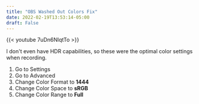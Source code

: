 ```yaml
---
title: "OBS Washed Out Colors Fix"
date: 2022-02-19T13:53:14-05:00
draft: False
---
```


{{< youtube 7uDn6NlqtTo >}}

I don't even have HDR capabilities, so these were the optimal color settings when recording.

1. Go to Settings
2. Go to Advanced
3. Change Color Format to **1444**
4. Change Color Space to **sRGB**
5. Change Color Range to **Full**
